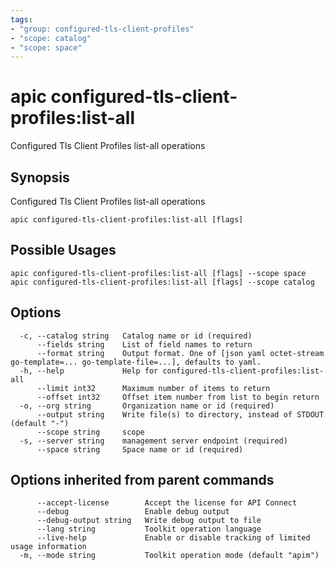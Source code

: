 ```yaml
---
tags:
- "group: configured-tls-client-profiles"
- "scope: catalog"
- "scope: space"
---
```

# apic configured-tls-client-profiles:list-all

Configured Tls Client Profiles list-all operations

## Synopsis

Configured Tls Client Profiles list-all operations

```
apic configured-tls-client-profiles:list-all [flags]
```

## Possible Usages

```
apic configured-tls-client-profiles:list-all [flags] --scope space
apic configured-tls-client-profiles:list-all [flags] --scope catalog
```

## Options

```
  -c, --catalog string   Catalog name or id (required)
      --fields string    List of field names to return
      --format string    Output format. One of [json yaml octet-stream go-template=... go-template-file=...], defaults to yaml.
  -h, --help             Help for configured-tls-client-profiles:list-all
      --limit int32      Maximum number of items to return
      --offset int32     Offset item number from list to begin return
  -o, --org string       Organization name or id (required)
      --output string    Write file(s) to directory, instead of STDOUT (default "-")
      --scope string     scope
  -s, --server string    management server endpoint (required)
      --space string     Space name or id (required)
```

## Options inherited from parent commands

```
      --accept-license        Accept the license for API Connect
      --debug                 Enable debug output
      --debug-output string   Write debug output to file
      --lang string           Toolkit operation language
      --live-help             Enable or disable tracking of limited usage information
  -m, --mode string           Toolkit operation mode (default "apim")
```

